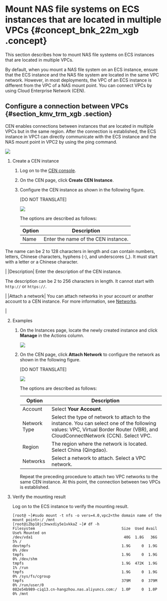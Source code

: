 # Mount NAS file systems on ECS instances that are located in multiple VPCs {#concept_bnk_22m_xgb .concept}

This section describes how to mount NAS file systems on ECS instances that are located in multiple VPCs.

By default, when you mount a NAS file system on an ECS instance, ensure that the ECS instance and the NAS file system are located in the same VPC network. However, in most deployments, the VPC of an ECS instance is different from the VPC of a NAS mount point. You can connect VPCs by using Cloud Enterprise Network \(CEN\).

## Configure a connection between VPCs {#section_kmv_trm_xgb .section}

CEN enables connections between instances that are located in multiple VPCs but in the same region. After the connection is established, the ECS instance in VPC1 can directly communicate with the ECS instance and the NAS mount point in VPC2 by using the ping command.

![](http://static-aliyun-doc.oss-cn-hangzhou.aliyuncs.com/assets/img/132139/155382875139613_en-US.png)

1.  Create a CEN instance
    1.  Log on to the [CEN console](https://cen.console.aliyun.com/).
    2.  On the CEN page, click **Create CEN Instance**.
    3.  Configure the CEN instance as shown in the following figure.

        \[DO NOT TRANSLATE\]

        ![](http://static-aliyun-doc.oss-cn-hangzhou.aliyuncs.com/assets/img/132139/155382875139616_en-US.png)

        The options are described as follows:

        |Option|Description|
        |------|-----------|
        |Name| Enter the name of the CEN instance.

 The name can be 2 to 128 characters in length and can contain numbers, letters, Chinese characters, hyphens \(-\), and underscores \(\_\). It must start with a letter or a Chinese character.

 |
        |Description| Enter the description of the CEN instance.

 The description can be 2 to 256 characters in length. It cannot start with `http://` or `https://`.

 |
        |Attach a network| You can attach networks in your account or another account to a CEN instance. For more information, see [Networks](https://partners-intl.aliyun.com/help/doc-detail/66001.htm).

 |

2.  Examples
    1.  On the Instances page, locate the newly created instance and click **Manage** in the Actions column.

        ![](http://static-aliyun-doc.oss-cn-hangzhou.aliyuncs.com/assets/img/132139/155382875139619_en-US.png)

    2.  On the CEN page, click **Attach Network** to configure the network as shown in the following figure.

        \[DO NOT TRANSLATE\]

        ![](http://static-aliyun-doc.oss-cn-hangzhou.aliyuncs.com/assets/img/132139/155382875139622_en-US.png)

        The options are described as follows:

        |Option|Description|
        |------|-----------|
        |Account|Select **Your Account**.|
        |Network Type|Select the type of network to attach to the instance. You can select one of the following values: VPC, Virtual Border Router \(VBR\), and CloudConnectNetwork \(CCN\). Select VPC.|
        |Region|The region where the network is located. Select China \(Qingdao\).|
        |Networks|Select a network to attach. Select a VPC network.|

        Repeat the preceding procedure to attach two VPC networks to the same CEN instance. At this point, the connection between two VPCs is established.

3.  Verify the mounting result

    Log on to the ECS instance to verify the mounting result.

    ```
    [root@ ~]#sudo mount -t nfs -o vers=4.0,vpc2<the domain name of the mount point>:/ /mnt
    [root@iZbp18jc3nwxdiy5e1vkkaZ ~]# df -h
    Filesystem                                       Size  Used Avail Use% Mounted on
    /dev/vda1                                         40G  1.8G   36G   5% /
    devtmpfs                                         1.9G     0  1.9G   0% /dev
    tmpfs                                            1.9G     0  1.9G   0% /dev/shm
    tmpfs                                            1.9G  472K  1.9G   1% /run
    tmpfs                                            1.9G     0  1.9G   0% /sys/fs/cgroup
    tmpfs                                            379M     0  379M   0% /run/user/0
    082e54b989-ciq13.cn-hangzhou.nas.aliyuncs.com:/  1.0P     0  1.0P   0% /mnt
    ```


